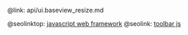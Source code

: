 @link: api/ui.baseview_resize.md

@seolinktop: [javascript web framework](https://webix.com)
@seolink: [toolbar js](https://webix.com/widget/toolbar/)